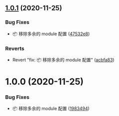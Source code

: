 ## [1.0.1](https://github.com/d2-projects/vue-table-import/compare/v1.0.0...v1.0.1) (2020-11-25)


### Bug Fixes

* :package: 移除多余的 module 配置 ([47532e8](https://github.com/d2-projects/vue-table-import/commit/47532e83a68f87629d899f33cde17df8cab65ed1))


### Reverts

* Revert "fix: :package: 移除多余的 module 配置" ([acbfa83](https://github.com/d2-projects/vue-table-import/commit/acbfa83ca6b3365f8d355c6315e4a739da2aaa73))

# 1.0.0 (2020-11-25)


### Bug Fixes

* :package: 移除多余的 module 配置 ([1983494](https://github.com/d2-projects/vue-table-import/commit/19834948b8b299d8ae40a0cdf48f08f035c86113))
